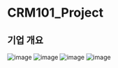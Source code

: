 # CRM101_Project
## 기업 개요
![image](https://github.com/user-attachments/assets/eb5e6ad0-14a1-4553-abf5-0e473bd6f0ee)
![image](https://github.com/user-attachments/assets/71453c0d-f9a6-447a-a816-21f29fc84157)
![image](https://github.com/user-attachments/assets/3cd54d82-0ff4-48a6-8cb4-d11981b4766a)
![image](https://github.com/user-attachments/assets/c23a1f14-256e-4851-a102-bab5f51a7737)




